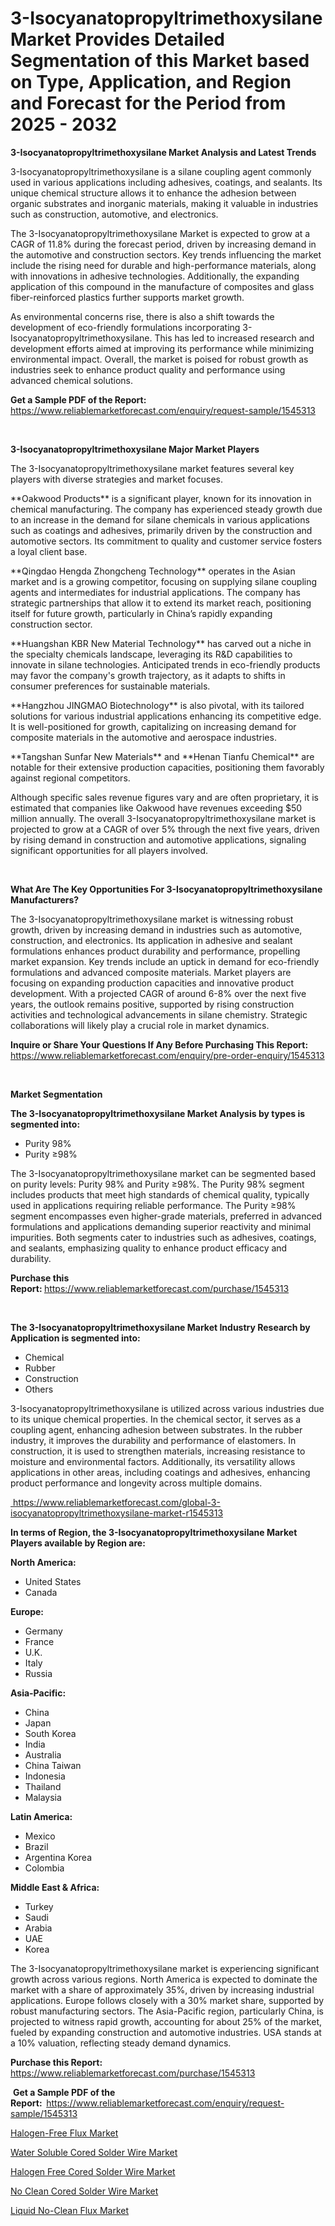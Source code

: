 <p><h1>3-Isocyanatopropyltrimethoxysilane Market Provides Detailed Segmentation of this Market based on Type, Application, and Region and Forecast for the Period from 2025 - 2032</h1></p><p><strong>3-Isocyanatopropyltrimethoxysilane Market Analysis and Latest Trends</strong></p>
<p><p>3-Isocyanatopropyltrimethoxysilane is a silane coupling agent commonly used in various applications including adhesives, coatings, and sealants. Its unique chemical structure allows it to enhance the adhesion between organic substrates and inorganic materials, making it valuable in industries such as construction, automotive, and electronics.</p><p>The 3-Isocyanatopropyltrimethoxysilane Market is expected to grow at a CAGR of 11.8% during the forecast period, driven by increasing demand in the automotive and construction sectors. Key trends influencing the market include the rising need for durable and high-performance materials, along with innovations in adhesive technologies. Additionally, the expanding application of this compound in the manufacture of composites and glass fiber-reinforced plastics further supports market growth.</p><p>As environmental concerns rise, there is also a shift towards the development of eco-friendly formulations incorporating 3-Isocyanatopropyltrimethoxysilane. This has led to increased research and development efforts aimed at improving its performance while minimizing environmental impact. Overall, the market is poised for robust growth as industries seek to enhance product quality and performance using advanced chemical solutions.</p></p>
<p><strong>Get a Sample PDF of the Report:&nbsp;</strong> <a href="https://www.reliablemarketforecast.com/enquiry/request-sample/1545313?utm_campaign=1169&utm_medium=2&utm_source=Github&utm_content=ia&utm_term=02042025&utm_id=3-isocyanatopropyltrimethoxysilane">https://www.reliablemarketforecast.com/enquiry/request-sample/1545313</a></p>
<p>&nbsp;</p>
<p><strong>3-Isocyanatopropyltrimethoxysilane Major Market Players</strong></p>
<p><p>The 3-Isocyanatopropyltrimethoxysilane market features several key players with diverse strategies and market focuses.</p><p>**Oakwood Products** is a significant player, known for its innovation in chemical manufacturing. The company has experienced steady growth due to an increase in the demand for silane chemicals in various applications such as coatings and adhesives, primarily driven by the construction and automotive sectors. Its commitment to quality and customer service fosters a loyal client base.</p><p>**Qingdao Hengda Zhongcheng Technology** operates in the Asian market and is a growing competitor, focusing on supplying silane coupling agents and intermediates for industrial applications. The company has strategic partnerships that allow it to extend its market reach, positioning itself for future growth, particularly in China’s rapidly expanding construction sector.</p><p>**Huangshan KBR New Material Technology** has carved out a niche in the specialty chemicals landscape, leveraging its R&D capabilities to innovate in silane technologies. Anticipated trends in eco-friendly products may favor the company's growth trajectory, as it adapts to shifts in consumer preferences for sustainable materials.</p><p>**Hangzhou JINGMAO Biotechnology** is also pivotal, with its tailored solutions for various industrial applications enhancing its competitive edge. It is well-positioned for growth, capitalizing on increasing demand for composite materials in the automotive and aerospace industries.</p><p>**Tangshan Sunfar New Materials** and **Henan Tianfu Chemical** are notable for their extensive production capacities, positioning them favorably against regional competitors. </p><p>Although specific sales revenue figures vary and are often proprietary, it is estimated that companies like Oakwood have revenues exceeding $50 million annually. The overall 3-Isocyanatopropyltrimethoxysilane market is projected to grow at a CAGR of over 5% through the next five years, driven by rising demand in construction and automotive applications, signaling significant opportunities for all players involved.</p></p>
<p>&nbsp;</p>
<p><strong>What Are The Key Opportunities For 3-Isocyanatopropyltrimethoxysilane Manufacturers?</strong></p>
<p><p>The 3-Isocyanatopropyltrimethoxysilane market is witnessing robust growth, driven by increasing demand in industries such as automotive, construction, and electronics. Its application in adhesive and sealant formulations enhances product durability and performance, propelling market expansion. Key trends include an uptick in demand for eco-friendly formulations and advanced composite materials. Market players are focusing on expanding production capacities and innovative product development. With a projected CAGR of around 6-8% over the next five years, the outlook remains positive, supported by rising construction activities and technological advancements in silane chemistry. Strategic collaborations will likely play a crucial role in market dynamics.</p></p>
<p><strong>Inquire or Share Your Questions If Any Before Purchasing This Report:</strong> <a href="https://www.reliablemarketforecast.com/enquiry/pre-order-enquiry/1545313?utm_campaign=1169&utm_medium=2&utm_source=Github&utm_content=ia&utm_term=02042025&utm_id=3-isocyanatopropyltrimethoxysilane">https://www.reliablemarketforecast.com/enquiry/pre-order-enquiry/1545313</a></p>
<p>&nbsp;</p>
<p><strong>Market Segmentation</strong></p>
<p><strong>The 3-Isocyanatopropyltrimethoxysilane Market Analysis by types is segmented into:</strong></p>
<p><ul><li>Purity 98%</li><li>Purity ≥98%</li></ul></p>
<p><p>The 3-Isocyanatopropyltrimethoxysilane market can be segmented based on purity levels: Purity 98% and Purity ≥98%. The Purity 98% segment includes products that meet high standards of chemical quality, typically used in applications requiring reliable performance. The Purity ≥98% segment encompasses even higher-grade materials, preferred in advanced formulations and applications demanding superior reactivity and minimal impurities. Both segments cater to industries such as adhesives, coatings, and sealants, emphasizing quality to enhance product efficacy and durability.</p></p>
<p><strong>Purchase this Report:&nbsp;</strong><a href="https://www.reliablemarketforecast.com/purchase/1545313?utm_campaign=1169&utm_medium=2&utm_source=Github&utm_content=ia&utm_term=02042025&utm_id=3-isocyanatopropyltrimethoxysilane">https://www.reliablemarketforecast.com/purchase/1545313</a></p>
<p>&nbsp;</p>
<p><strong>The 3-Isocyanatopropyltrimethoxysilane Market Industry Research by Application is segmented into:</strong></p>
<p><ul><li>Chemical</li><li>Rubber</li><li>Construction</li><li>Others</li></ul></p>
<p><p>3-Isocyanatopropyltrimethoxysilane is utilized across various industries due to its unique chemical properties. In the chemical sector, it serves as a coupling agent, enhancing adhesion between substrates. In the rubber industry, it improves the durability and performance of elastomers. In construction, it is used to strengthen materials, increasing resistance to moisture and environmental factors. Additionally, its versatility allows applications in other areas, including coatings and adhesives, enhancing product performance and longevity across multiple domains.</p></p>
<p><a href="https://www.reliablemarketforecast.com/global-3-isocyanatopropyltrimethoxysilane-market-r1545313?utm_campaign=1169&utm_medium=2&utm_source=Github&utm_content=ia&utm_term=02042025&utm_id=3-isocyanatopropyltrimethoxysilane">&nbsp;https://www.reliablemarketforecast.com/global-3-isocyanatopropyltrimethoxysilane-market-r1545313</a></p>
<p><strong>In terms of Region, the 3-Isocyanatopropyltrimethoxysilane Market Players available by Region are:</strong></p>
<p>
    <p> <strong> North America: </strong>
        <ul>
            <li>United States</li>
            <li>Canada</li>
        </ul>
        </p> 
    <p> <strong> Europe: </strong>
        <ul>
            <li>Germany</li>
            <li>France</li>
            <li>U.K.</li>
            <li>Italy</li>
            <li>Russia</li>
        </ul>
        </p> 
    <p> <strong> Asia-Pacific: </strong>
        <ul>
            <li>China</li>
            <li>Japan</li>
            <li>South Korea</li>
            <li>India</li>
            <li>Australia</li>
            <li>China Taiwan</li>
            <li>Indonesia</li>
            <li>Thailand</li>
            <li>Malaysia</li>
        </ul>
        </p> 
    <p> <strong> Latin America: </strong>
        <ul>
            <li>Mexico</li>
            <li>Brazil</li>
            <li>Argentina Korea</li>
            <li>Colombia</li>
        </ul>
        </p> 
    <p> <strong> Middle East & Africa: </strong>
        <ul>
            <li>Turkey</li>
            <li>Saudi</li>
            <li>Arabia</li>
            <li>UAE</li>
            <li>Korea</li>
        </ul>
    </p>
    </p>
<p><p>The 3-Isocyanatopropyltrimethoxysilane market is experiencing significant growth across various regions. North America is expected to dominate the market with a share of approximately 35%, driven by increasing industrial applications. Europe follows closely with a 30% market share, supported by robust manufacturing sectors. The Asia-Pacific region, particularly China, is projected to witness rapid growth, accounting for about 25% of the market, fueled by expanding construction and automotive industries. USA stands at a 10% valuation, reflecting steady demand dynamics.</p></p>
<p><strong>Purchase this Report: </strong><a href="https://www.reliablemarketforecast.com/purchase/1545313?utm_campaign=1169&utm_medium=2&utm_source=Github&utm_content=ia&utm_term=02042025&utm_id=3-isocyanatopropyltrimethoxysilane">https://www.reliablemarketforecast.com/purchase/1545313</a></p>
<p>&nbsp;<strong>Get a Sample PDF of the Report:&nbsp;&nbsp;</strong><a href="https://www.reliablemarketforecast.com/enquiry/request-sample/1545313?utm_campaign=1169&utm_medium=2&utm_source=Github&utm_content=ia&utm_term=02042025&utm_id=3-isocyanatopropyltrimethoxysilane">https://www.reliablemarketforecast.com/enquiry/request-sample/1545313</a></p>
<p><strong></strong></p>
<p><p><a href="https://github.com/steegeneat/Market-Research-Report-List-1/blob/main/halogen-free-flux-market.md?utm_campaign=1169&utm_medium=2&utm_source=Github&utm_content=ia&utm_term=02042025&utm_id=3-isocyanatopropyltrimethoxysilane">Halogen-Free Flux Market</a></p><p><a href="https://github.com/enieyfabius/Market-Research-Report-List-1/blob/main/water-soluble-cored-solder-wire-market.md?utm_campaign=1169&utm_medium=2&utm_source=Github&utm_content=ia&utm_term=02042025&utm_id=3-isocyanatopropyltrimethoxysilane">Water Soluble Cored Solder Wire Market</a></p><p><a href="https://github.com/milievkulov/Market-Research-Report-List-1/blob/main/halogen-free-cored-solder-wire-market.md?utm_campaign=1169&utm_medium=2&utm_source=Github&utm_content=ia&utm_term=02042025&utm_id=3-isocyanatopropyltrimethoxysilane">Halogen Free Cored Solder Wire Market</a></p><p><a href="https://github.com/payareganiou/Market-Research-Report-List-1/blob/main/no-clean-cored-solder-wire-market.md?utm_campaign=1169&utm_medium=2&utm_source=Github&utm_content=ia&utm_term=02042025&utm_id=3-isocyanatopropyltrimethoxysilane">No Clean Cored Solder Wire Market</a></p><p><a href="https://github.com/lontohhikma/Market-Research-Report-List-1/blob/main/liquid-no-clean-flux-market.md?utm_campaign=1169&utm_medium=2&utm_source=Github&utm_content=ia&utm_term=02042025&utm_id=3-isocyanatopropyltrimethoxysilane">Liquid No-Clean Flux Market</a></p></p>